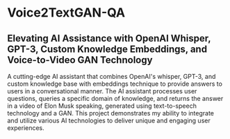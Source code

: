 # Voice2TextGAN-QA

## Elevating AI Assistance with OpenAI Whisper, GPT-3, Custom Knowledge Embeddings, and Voice-to-Video GAN Technology

A cutting-edge AI assistant that combines OpenAI's whisper, GPT-3, and custom knowledge base with embeddings technique to provide answers to users in a conversational manner. The AI assistant processes user questions, queries a specific domain of knowledge, and returns the answer in a video of Elon Musk speaking, generated using text-to-speech technology and a GAN. This project demonstrates my ability to integrate and utilize various AI technologies to deliver unique and engaging user experiences.
